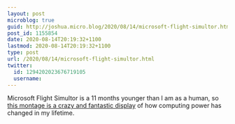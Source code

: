 ```yaml
---
layout: post
microblog: true
guid: http://joshua.micro.blog/2020/08/14/microsoft-flight-simultor.html
post_id: 1155854
date: 2020-08-14T20:19:32+1100
lastmod: 2020-08-14T20:19:32+1100
type: post
url: /2020/08/14/microsoft-flight-simultor.html
twitter:
  id: 1294202023676719105
  username: 
---
```

Microsoft Flight Simultor is a 11 months younger than I am as a human, so [this montage is a crazy and fantastic display](https://youtu.be/NZLC5ekNJUY ) of how computing power has changed in my lifetime.
